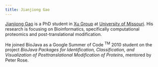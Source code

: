 ```yaml
---
title: Jianjiong Gao
---
```


[Jianjiong Gao](http://web.missouri.edu/~jg722/) is a PhD student in [Xu
Group](http://digbio.missouri.edu/) at [University of
Missouri](http://www.missouri.edu/). His research is focusing on
Bioinformatics, specifically computational proteomics and
post-translational modification.

He joined BioJava as a Google Summer of Code <sup>TM</sup> 2010 student
on the project *BioJava Packages for Identification, Classification, and
Visualization of Posttranslational Modification of Proteins*, mentored
by Peter Rose.
